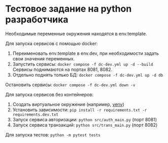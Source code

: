 # Тестовое задание на python разработчика

Необходимые переменные окружения находятся в env.template.

Для запуска сервисов c помощью docker:
1. Переименовать env.template в env.dev, при необходимости задать свои значения переменных.
2. Запустить сервисы: `docker compose -f dc-dev.yml up -d --build`
Сервисы поднимаются на портах 8081, 8082. 
3. Отдельно поднять только БД: `docker compose -f dc-dev.yml up -d db`

Остановить сервисы: `docker compose -f dc-dev.yml down -v`

Для запуска сервисов без контейнеров:
1. Создать виртуальное окружение (например, [venv](https://docs.python.org/3/library/venv.html))
2. Установить зависимости: `pip install -r requirements.txt -r requirements.dev.txt`
3. Запуск сервиса авторизации: `python src/auth_main.py` (порт 8081)
4. Запуск сервиса транзакций: `python src/trans_main.py` (порт 8082)

Для запуска тестов: `python -m pytest tests`